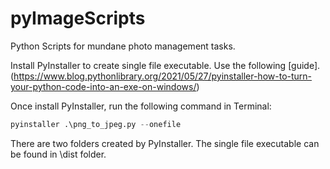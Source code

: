 # pyImageScripts
Python Scripts for mundane photo management tasks.

Install PyInstaller to create single file executable. Use the following [guide].(https://www.blog.pythonlibrary.org/2021/05/27/pyinstaller-how-to-turn-your-python-code-into-an-exe-on-windows/)

Once install PyInstaller, run the following command in Terminal:
```python
pyinstaller .\png_to_jpeg.py --onefile
```
There are two folders created by PyInstaller. The single file executable can be found in \dist folder.
